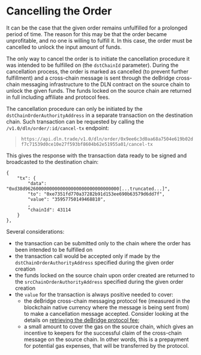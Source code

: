 # Cancelling the Order

It can be the case that the given order remains unfulfilled for a prolonged period of time. The reason for this may be that the order became unprofitable, and no one is willing to fulfill it. In this case, the order must be cancelled to unlock the input amount of funds.

The only way to cancel the order is to initiate the cancellation procedure it was intended to be fulfilled on (the `dstChainId` parameter). During the cancellation process, the order is marked as cancelled (to prevent further fulfillment) and a cross-chain message is sent through the deBridge cross-chain messaging infrastructure to the DLN contract on the source chain to unlock the given funds. The funds locked on the source chain are returned in full including affiliate and protocol fees.

The cancellation procedure can only be initiated by the `dstChainOrderAuthorityAddress` in a separate transaction on the destination chain. Such transaction can be requested by calling the `/v1.0/dln/order/:id/cancel-tx` endpoint:

> `https://api.dln.trade/v1.0/dln/order/0x9ee6c3d0aa68a7504e619b02df7c71539d0ce10e27f593bf8604b62e51955a01/cancel-tx`

This gives the response with the transaction data ready to be signed and broadcasted to the destination chain:

```
{ 
    "tx": {
        "data": "0xd38d96260000000000000000000000000000000[...truncated...]",
        "to": "0xe7351fd770a37282b91d153ee690b63579d6dd7f",
        "value": "35957750149468810",
        ,
        "chainId": 43114
    }
},
```

Several considerations:

* the transaction can be submitted only to the chain where the order has been intended to be fulfilled on
* the transaction call would be accepted only if made by the `dstChainOrderAuthorityAddress` specified during the given order creation
* the funds locked on the source chain upon order created are returned to the `srcChainOrderAuthorityAddress` specified during the given order creation
* the `value` for the transaction is always positive needed to cover:
  * the deBridge cross-chain messaging protocol fee (measured in the blockchain native currency where the message is being sent from) to make a cancellation message accepted. Consider looking at the details on [retrieving the deBridge protocol fee](https://docs.debridge.finance/build-with-debridge/getting-started#a-protocol-fee);
  * a small amount to cover the gas on the source chain, which gives an incentive to keepers for the successful claim of the cross-chain message on the source chain. In other words, this is a prepayment for potential gas expenses, that will be transferred by the protocol.
